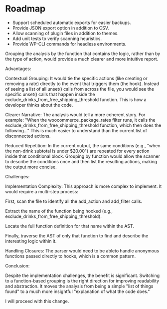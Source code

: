 # Roadmap

- Support scheduled automatic exports for easier backups.
- Provide JSON export option in addition to CSV.
- Allow scanning of plugin files in addition to themes.
- Add unit tests to verify scanning heuristics.
- Provide WP-CLI commands for headless environments.

Grouping the analysis by the function that contains the logic, rather than by the type of action, would provide a much clearer and more intuitive report.

Advantages:

Contextual Grouping: It would tie the specific actions (like creating or removing a rate) directly to the event that triggers them (the hook). Instead of seeing a list of all unset() calls from across the file, you would see the specific unset() calls that happen inside the exclude_drinks_from_free_shipping_threshold function. This is how a developer thinks about the code.

Clearer Narrative: The analysis would tell a more coherent story. For example: "When the woocommerce_package_rates filter runs, it calls the exclude_drinks_from_free_shipping_threshold function, which then does the following..." This is much easier to understand than the current list of disconnected actions.

Reduced Repetition: In the current output, the same conditions (e.g., "when the non-drink subtotal is under $20.00") are repeated for every action inside that conditional block. Grouping by function would allow the scanner to describe the conditions once and then list the resulting actions, making the output more concise.

Challenges:

Implementation Complexity: This approach is more complex to implement. It would require a multi-step process:

First, scan the file to identify all the add_action and add_filter calls.

Extract the name of the function being hooked (e.g., exclude_drinks_from_free_shipping_threshold).

Locate the full function definition for that name within the AST.

Finally, traverse the AST of only that function to find and describe the interesting logic within it.

Handling Closures: The parser would need to be ableto handle anonymous functions passed directly to hooks, which is a common pattern.

Conclusion:

Despite the implementation challenges, the benefit is significant. Switching to a function-based grouping is the right direction for improving readability and abstraction. It moves the analysis from being a simple "list of things found" to a much more insightful "explanation of what the code does."

I will proceed with this change.
